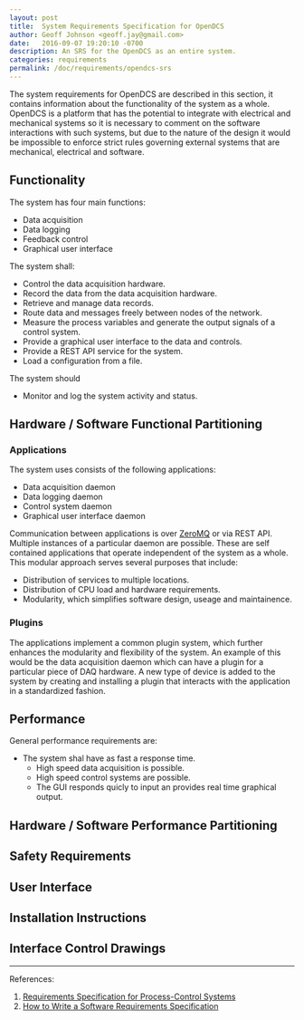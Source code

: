 ```yaml
---
layout: post
title:  System Requirements Specification for OpenDCS
author: Geoff Johnson <geoff.jay@gmail.com>
date:   2016-09-07 19:20:10 -0700
description: An SRS for the OpenDCS as an entire system.
categories: requirements
permalink: /doc/requirements/opendcs-srs
---
```


<!--
The following is a high level list of requirements that should be addressed in a
System Specification:

Define the functions of the system
Define the Hardware / Software Functional Partitioning
Define the Performance Specification
Define the Hardware / Software Performance Partitioning
Define Safety Requirements
Define the User Interface (A good user's manual is often an overlooked part of
the System specification. Many of our customers haven't even considered that
this is the right time to write the user's manual.)
Provide Installation Drawings/Instructions.
Provide Interface Control Drawings (ICD's, External I/O)
-->

The system requirements for OpenDCS are described in this section, it contains
information about the functionality of the system as a whole. OpenDCS is a
platform that has the potential to integrate with electrical and mechanical
systems so it is necessary to comment on the software interactions with such
systems, but due to the nature of the design it would be impossible to enforce
strict rules governing external systems that are mechanical, electrical and
software.<br/>
<!--break-->

## Functionality
The system has four main functions:
 * Data acquisition
 * Data logging
 * Feedback control
 * Graphical user interface

The system shall:
 * Control the data acquisition hardware.
 * Record the data from the data acquisition hardware.
 * Retrieve and manage data records.
 * Route data and messages freely between nodes of the network.
 * Measure the process variables and generate the output signals of a control system.
 * Provide a graphical user interface to the data and controls.
 * Provide a REST API service for the system.
 * Load a configuration from a file.

The system should
 * Monitor and log the system activity and status.


## Hardware / Software Functional Partitioning

### Applications
The system uses consists of the following applications:
 * Data acquisition daemon
 * Data logging daemon
 * Control system daemon
 * Graphical user interface daemon

 Communication between applications is over [ZeroMQ](http://zeromq.org) or via
 REST API. Multiple instances of a particular daemon are possible. These are self
 contained applications that operate independent of the system as a whole.
 This modular approach serves several purposes that include:

 * Distribution of services to multiple locations.
 * Distribution of CPU load and hardware requirements.
 * Modularity, which simplifies software design, useage and maintainence.

### Plugins

 The applications implement a common plugin system, which further enhances the
 modularity and flexibility of the system. An example of this would be the data
 acquisition daemon which can have a plugin for a particular piece of DAQ
 hardware. A new type of device is added to the system by creating and
 installing a plugin that interacts with the application in a standardized fashion.

## Performance

General performance requirements are:

 * The system shal have as fast a response time.
   * High speed data acquisition is possible.
   * High speed control systems are possible.
   * The GUI responds quicly to input an provides real time graphical output.

## Hardware / Software Performance Partitioning

## Safety Requirements

## User Interface

## Installation Instructions

## Interface Control Drawings

<hr/>

References:

1. [Requirements Specification for Process-Control Systems][ieee-req]
2. [How to Write a Software Requirements Specification][microtools]

[ieee-req]: http://sunnyday.mit.edu/papers/tcas-tse.pdf
[microtools]: http://www.microtoolsinc.com/Howsrs.php

<!--
vim: ft=liquid
-->
